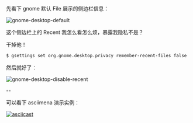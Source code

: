 先看下 gnome 默认 File 展示的侧边栏信息：

![gnome-desktop-default](http://linux-media.knowledge.ituknown.cn/SystemManager/GnomeDesktop/gnome-desktop-default.png.svg)

这个侧边栏上的 Recent 我怎么看怎么烦，暴露我隐私不是？

干掉他！

```bash
$ gsettings set org.gnome.desktop.privacy remember-recent-files false
```

然后就好了：

![gnome-desktop-disable-recent](http://linux-media.knowledge.ituknown.cn/SystemManager/GnomeDesktop/gnome-desktop-disable-recent.png)

--

可以看下 asciimena 演示实例：

[![asciicast](https://asciinema.org/a/v5vsO6os2Rjno02BOYVkQpsN3.svg)](https://asciinema.org/a/v5vsO6os2Rjno02BOYVkQpsN3)
